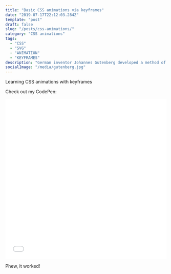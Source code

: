 ```yaml
---
title: "Basic CSS animations via keyframes"
date: "2019-07-17T22:12:03.284Z"
template: "post"
draft: false
slug: "/posts/css-animations/"
category: "CSS animations"
tags:
  - "CSS"
  - "SVG"
  - "ANIMATION"
  - "KEYFRAMES"
description: "German inventor Johannes Gutenberg developed a method of movable type and used it to create one of the western world’s first major printed books, the “Forty–Two–Line” Bible."
socialImage: "/media/gutenberg.jpg"
---
```


Learning CSS animations with keyframes

Check out my CodePen:

<iframe height="500" style="display: flex; width:100%" scrolling="yes" title="Hero Image 2.0" src="//codepen.io/abe-zt/embed/preview/ydbvvJ/?height=415&theme-id=0&default-tab=html,result" frameborder="no" allowtransparency="true" allowfullscreen="true">
  See the Pen <a href='https://codepen.io/abe-zt/pen/ydbvvJ/'>Hero Image 2.0</a> by Abel
  (<a href='https://codepen.io/abe-zt'>@abe-zt</a>) on <a href='https://codepen.io'>CodePen</a>.
</iframe>

Phew, it worked!
